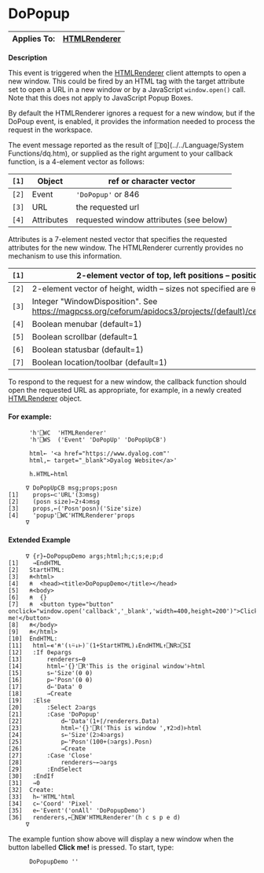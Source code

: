 




<h1 class="heading"><span class="name">DoPopup</span></h1>

| Applies To: | [HTMLRenderer](../a-z/htmlrenderer.md) |
| --- | ---  |


**Description**


This event is triggered when the [HTMLRenderer](../a-z/htmlrenderer.md) client attempts to open a new window. This could be fired by an HTML <a> tag with the target attribute set to open a URL in a new window or by a JavaScript `window.open()` call. Note that this does not apply to JavaScript Popup Boxes.



By default the HTMLRenderer ignores a request for a new window, but if  the DoPoup event, is enabled, it provides the information needed to process the request in the workspace.



The event message reported as the result of [`⎕DQ`](../../Language/System Functions/dq.htm), or supplied as the right argument to your callback function, is a 4-element vector as follows:


| `[1]` | Object | ref or character vector |
| --- | --- | ---  |
| `[2]` | Event | `'DoPopup'` or 846 |
| `[3]` | URL | the requested url |
| `[4]` | Attributes | requested window attributes (see below) |



Attributes is a 7-element nested vector that specifies the requested attributes for the new window. The HTMLRenderer  currently provides no mechanism to use this information.


| `[1]` | 2-element vector of top, left positions – positions not specified are ⍬ |
| --- | ---  |
| `[2]` | 2-element vector of height, width – sizes not specified are ⍬ |
| `[3]` | Integer "WindowDisposition". See https://magpcss.org/ceforum/apidocs3/projects/(default)/cef_window_open_disposition_t.html. |
| `[4]` | Boolean menubar (default=1) |
| `[5]` | Boolean scrollbar (default=1 |
| `[6]` | Boolean statusbar (default=1) |
| `[7]` | Boolean location/toolbar (default=1) |


To respond to the request for a new window, the callback function should open the requested URL as appropriate, for example, in a newly created [HTMLRenderer](../a-z/htmlrenderer.md) object.

#### For example:
```apl
      'h'⎕WC  'HTMLRenderer'
      'h'⎕WS  ('Event' 'DoPopUp' 'DoPopUpCB')
```
```apl
      html← '<a href="https://www.dyalog.com"'
      html,← target="_blank">Dyalog Website</a>'

      h.HTML←html
```
```apl
     ∇ DoPopUpCB msg;props;posn
[1]    props←⊂'URL'(3⊃msg)
[2]    (posn size)←2↑4⊃msg
[3]    props,←('Posn'posn)('Size'size)
[4]    'popup'⎕WC'HTMLRenderer'props
     ∇

```

#### Extended Example
```apl
     ∇ {r}←DoPopupDemo args;html;h;c;s;e;p;d
[1]    →EndHTML
[2]   StartHTML:
[3]   ⍝<html>
[4]   ⍝  <head><title>DoPopupDemo</title></head>
[5]   ⍝<body>
[6]   ⍝  {}
[7]   ⍝  <button type="button" onclick="window.open('callback','_blank','width=400,height=200')">Click me!</button>
[8]   ⍝</body>
[9]   ⍝</html>
[10]  EndHTML:
[11]   html←∊'⍝'(⍳⍨↓⊢)¨(1+StartHTML)↓EndHTML↑⎕NR⊃⎕SI
[12]   :If 0∊⍴args
[13]       renderers←⍬
[14]       html←'{}'⎕R'This is the original window'⊢html
[15]       s←'Size'(⍬ ⍬)
[16]       p←'Posn'(⍬ ⍬)
[17]       d←'Data' 0
[18]       →Create
[19]   :Else
[20]       :Select 2⊃args
[21]       :Case 'DoPopup'
[22]           d←'Data'(1+⌈/renderers.Data)
[23]           html←'{}'⎕R('This is window ',⍕2⊃d)⊢html
[24]           s←'Size'(2⊃4⊃args)
[25]           p←'Posn'(100+(⊃args).Posn)
[26]           →Create
[27]       :Case 'Close'
[28]           renderers~←⊃args
[29]       :EndSelect
[30]   :EndIf
[31]   →0
[32]  Create:
[33]   h←'HTML'html
[34]   c←'Coord' 'Pixel'
[35]   e←'Event'('onAll' 'DoPopupDemo')
[36]   renderers,←⎕NEW'HTMLRenderer'(h c s p e d)
     ∇

```


The example funtion show above will display a new window when the button labelled **Click me!** is pressed. To start, type:
```apl
      DoPopupDemo ''
```


